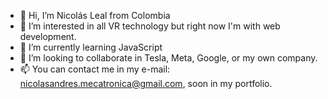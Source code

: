 - 👋 Hi, I’m Nicolás Leal from Colombia
- 👀 I’m interested in all VR technology but right now I'm with web development.
- 🌱 I’m currently learning JavaScript
- 💞️ I’m looking to collaborate in Tesla, Meta, Google, or my own company.
- 📫 You can contact me in my e-mail: nicolasandres.mecatronica@gmail.com, soon in my portfolio.
